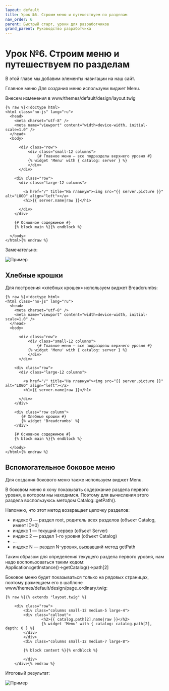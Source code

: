 ```yaml
---
layout: default
title: Урок №6. Строим меню и путешествуем по разделам
nav_order: 6
parent: Быстрый старт, уроки для разработчиков
grand_parent: Руководство разработчика
---
```


# Урок №6. Строим меню и путешествуем по разделам

В этой главе мы добавим элементы навигации на наш сайт.

Главное меню
Для создания меню используем виджет Menu.

Внесем изменения в www/themes/default/design/layout.twig

```
{% raw %}<!doctype html>
<html class="no-js" lang="ru">
  <head>
    <meta charset="utf-8" />
    <meta name="viewport" content="width=device-width, initial-scale=1.0" />
  </head>
  <body>
 
      <div class="row">
          <div class="small-12 columns">
              {# Главное меню — все подразделы верхнего уровня #}
	      {% widget 'Menu' with { catalog: server } %}
          </div>
      </div>
 
    <div class="row">
      <div class="large-12 columns">
 
        <a href="/" title="На главную"><img src="{{ server.picture }}" alt="LOGO" align="left"></a>
        <h1>{{ server.name|raw }}</h1>
 
      </div>
    </div>
 
    {# Основное содержимое #}   
    {% block main %}{% endblock %}   
 
  </body> 
</html>{% endraw %}
```

Замечательно:

![Пример]({{site.baseurl}}/images/pic8.png)

## Хлебные крошки

Для построения «хлебных крошек» используем виджет Breadcrumbs:

```
{% raw %}<!doctype html>
<html class="no-js" lang="ru">
  <head>
    <meta charset="utf-8" />
    <meta name="viewport" content="width=device-width, initial-scale=1.0" />
  </head>
  <body>
 
      <div class="row">
          <div class="small-12 columns">
              {# Главное меню — все подразделы верхнего уровня #}
	      {% widget 'Menu' with { catalog: server } %}
          </div>
      </div>
 
    <div class="row">
      <div class="large-12 columns">
 
        <a href="/" title="На главную"><img src="{{ server.picture }}" alt="LOGO" align="left"></a>
        <h1>{{ server.name|raw }}</h1>
 
      </div>
    </div>
 
    <div class="row column">
       {# Хлебные крошки #}    
       {% widget 'Breadcrumbs' %}
    </div>    
 
    {# Основное содержимое #}   
    {% block main %}{% endblock %}   
 
  </body> 
</html>{% endraw %}
```

## Вспомогательное боковое меню

Для создания бокового меню также используем виджет Menu.

В боковом меню я хочу показывать содержание раздела первого уровня, в котором мы находимся. Поэтому для вычисления этого раздела воспользуюсь методом Catalog::getPath().

Напомню, что этот метод возвращает цепочку разделов:

* индекс 0 — раздел root, родитель всех разделов (объект Catalog, имеет ID=0)
* индекс 1 — текущий сервер (объект Server)
* индекс 2 — раздел 1-го уровня (объект Catalog)
* …
* индекс N — раздел N-уровня, вызвавший метод getPath

Таким образом для определения текущего раздела первого уровня, нам надо воспользоваться таким кодом: Application::getInstance()→getCatalog()→path[2]

Боковое меню будет показываться только на рядовых страницах, поэтому размещаем его в шаблоне www/themes/default/design/page_ordinary.twig:

```
{% raw %}{% extends "layout.twig" %}
 
    <div class="row">
        <div class="columns small-12 medium-5 large-4">
	    <div class="callout">  
                <h2>{{ catalog.path[2].name|raw }}</h2>
                {% widget 'Menu' with { catalog: catalog.path[2], depth: 0 } %}
	    </div>  
        </div>      
        <div class="columns small-12 medium-7 large-8">
 
	    {% block content %}{% endblock %}	
 
        </div>
    </div>{% endraw %}
```

Итоговый результат:

![Пример]({{site.baseurl}}/images/pic9.png)